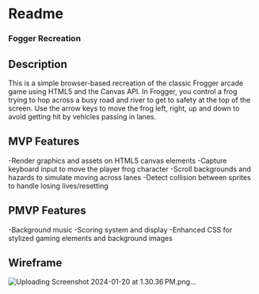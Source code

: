 # Readme
### Fogger Recreation

## Description
This is a simple browser-based recreation of the classic Frogger arcade game using HTML5 and the Canvas API. 
In Frogger, you control a frog trying to hop across a busy road and river to get to safety at the top of the screen. 
Use the arrow keys to move the frog left, right, up and down to avoid getting hit by vehicles passing in lanes.

## MVP Features
-Render graphics and assets on HTML5 canvas elements
-Capture keyboard input to move the player frog character
-Scroll backgrounds and hazards to simulate moving across lanes
-Detect collision between sprites to handle losing lives/resetting

## PMVP Features
-Background music
-Scoring system and display
-Enhanced CSS for stylized gaming elements and background images

## Wireframe

![Uploading Screenshot 2024-01-20 at 1.30.36 PM.png…]()
